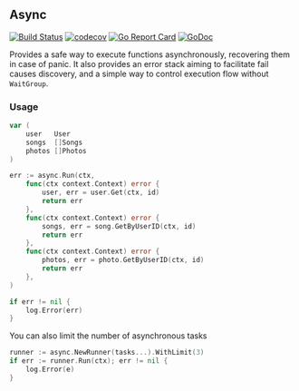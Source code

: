 ## Async

[![Build Status](https://travis-ci.org/StudioSol/async.svg?branch=master)](https://travis-ci.org/StudioSol/async)
[![codecov](https://codecov.io/gh/StudioSol/async/branch/master/graph/badge.svg)](https://codecov.io/gh/StudioSol/async)
[![Go Report Card](https://goreportcard.com/badge/github.com/StudioSol/async)](https://goreportcard.com/report/github.com/StudioSol/async)
[![GoDoc](https://godoc.org/github.com/StudioSol/async?status.svg)](https://godoc.org/github.com/StudioSol/async)

Provides a safe way to execute functions asynchronously, recovering them in case of panic. It also provides an error stack aiming to facilitate fail causes discovery, and a simple way to control execution flow without `WaitGroup`.

### Usage
```go
var (
    user   User
    songs  []Songs
    photos []Photos
)

err := async.Run(ctx,
    func(ctx context.Context) error {
        user, err = user.Get(ctx, id)
        return err
    },
    func(ctx context.Context) error {
        songs, err = song.GetByUserID(ctx, id)
        return err
    },
    func(ctx context.Context) error {
        photos, err = photo.GetByUserID(ctx, id)
        return err
    },
)

if err != nil {
    log.Error(err)
}
```

You can also limit the number of asynchronous tasks

```go
runner := async.NewRunner(tasks...).WithLimit(3)
if err := runner.Run(ctx); err != nil { 
    log.Error(e)
}
```
